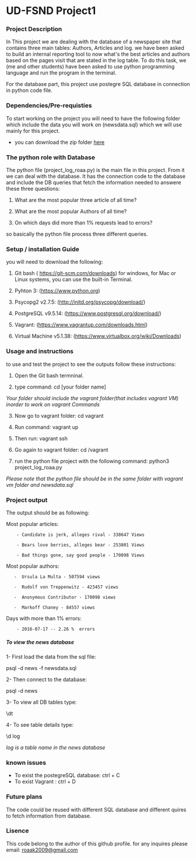 # UD-FSND Project1 

### Project Description

In This project we are dealing with the database  of a newspaper site that contains three main tables: Authors, Articles and log.
we have been asked to build an internal reporting tool to now what's the best articles and authors based on the pages visit that are stated in the log table. To do this task, we (me and other students) have been asked to use python programming language and run the program in the terminal.

For the database part, this project use postegre SQL database in connection in python code file. 


### Dependencies/Pre-requisties 

To start working on the project you will need to have the following folder which include the data you will work on  (newsdata.sql) which we will use mainly for this project.
* you can download the zip folder [here](https://www.dropbox.com/sh/du5qa4euumn5f91/AADTNHXNih8QVjGEoyMwvSjUa?dl=0)

### The python role with Database

The python file (project_log_roaa.py) is the main file in this project. From it we can deal with the database.  It has the connection code to the database and include the DB queries that fetch the information needed to answere these three questions:

1. What are the most popular three article of all time?

2. What are the most popular Authors of all time?

3. On which days did more than 1% requests lead to errors?


so basically the python file process three different queries.


### Setup / installation Guide

you will need to download the following:

1. Git bash ( https://git-scm.com/downloads) for windows, for Mac or Linux systems, you can use the
built-in Terminal.

2. Pyhton 3: (https://www.python.org)

3. Psycopg2 v2.7.5:   (http://initd.org/psycopg/download/) 

4. PostgreSQL v9.5.14:  (https://www.postgresql.org/download/)

5. Vagrant: (https://www.vagrantup.com/downloads.html)

6. Virtual Machine v5.1.38: (https://www.virtualbox.org/wiki/Downloads)
 


### Usage and instructions


to use and test the project to see the outputs follow these instructions:

1. Open the Git bash termninal.

2. type command: cd [your folder name]   

 *Your folder should include the vagrant folder(that includes vagrant VM) inorder to work on vagrant 
Commands*

3. Now go to vagrant folder: cd vagrant

4. Run command: vagrant up

5. Then run: vagrant ssh

6. Go again to vagrant folder: cd /vagrant

7. run the python file project with the following command: python3 project_log_roaa.py

*Please note that the python file should be in the same folder with vagrant vm folder and newsdata.sql*


### Project output

The output should be as following:


Most popular articles:

        - Candidate is jerk, alleges rival - 338647 Views
        
        - Bears love berries, alleges bear - 253801 Views
        
        - Bad things gone, say good people - 170098 Views



Most popular authors:

       -  Ursula La Multa - 507594 views
       
       -  Rudolf von Treppenwitz - 423457 views
       
       -  Anonymous Contributor - 170098 views
       
       -  Markoff Chaney - 84557 views



Days with more than 1% errors:

        - 2016-07-17 -- 2.26 %  errors




##### To view the news database

1- First load the data from the sql file:

psql -d news -f newsdata.sql

2- Then connect to the database:

psql -d news

3- To view all DB tables type:

\dt

4- To see table details type:

\d log

*log is a table name in the news database*


### known issues

* To exist the postegreSQL database: ctrl + C
* To exist Vagrant : ctrl + D

### Future plans 

The code could be reused with different SQL database and different quires to fetch information from database.

### Lisence 
This code belong to the author of this github profile. for any inquires please email: roaak2009@gmail.com









